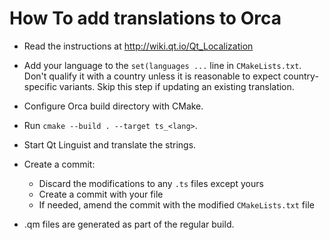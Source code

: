 How To add translations to Orca
=====================================

- Read the instructions at http://wiki.qt.io/Qt_Localization

- Add your language to the `set(languages ...` line in `CMakeLists.txt`. Don't
  qualify it with a country unless it is reasonable to expect country-specific
  variants. Skip this step if updating an existing translation.

- Configure Orca build directory with CMake.

- Run `cmake --build . --target ts_<lang>`.

- Start Qt Linguist and translate the strings.

- Create a commit:
  - Discard the modifications to any `.ts` files except yours
  - Create a commit with your file
  - If needed, amend the commit with the modified `CMakeLists.txt` file

- .qm files are generated as part of the regular build.

